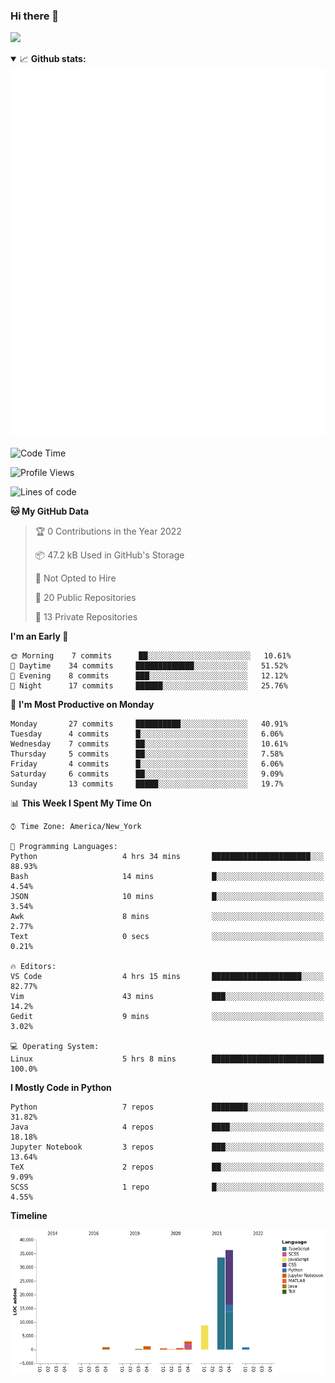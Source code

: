 ### Hi there 👋
 <!--<a href=""><img src="https://img.shields.io/badge/gmail-%23D14836.svg?&style=for-the-badge&logo=gmail&logoColor=white"/></a>-->
 <a href="https://twitter.com/shahanM"><img src="https://img.shields.io/badge/twitter-%231DA1F2.svg?&style=for-the-badge&logo=twitter&logoColor=white"/></a>
 <!--<a href=""><img src="https://img.shields.io/badge/linkedin-%230077B5.svg?&style=for-the-badge&logo=linkedin&logoColor=white"/></a>-->
<details open>
  <summary>📈 <b>Github stats:</b></summary>
  <img src="https://raw.githubusercontent.com/ShahanM/github-stats/master/generated/overview.svg"/>
  <img src="https://raw.githubusercontent.com/ShahanM/github-stats/master/generated/languages.svg"/>
</details>


<!--
**ShahanM/ShahanM** is a ✨ _special_ ✨ repository because its `README.md` (this file) appears on your GitHub profile.

Here are some ideas to get you started:

- 🔭 I’m currently working on ...
- 🌱 I’m currently learning ...
- 👯 I’m looking to collaborate on ...
- 🤔 I’m looking for help with ...
- 💬 Ask me about ...
- 📫 How to reach me: ...
- 😄 Pronouns: ...
- ⚡ Fun fact: ...
-->

<!--START_SECTION:waka-->
![Code Time](http://img.shields.io/badge/Code%20Time-51%20hrs%2021%20mins-blue)

![Profile Views](http://img.shields.io/badge/Profile%20Views-0-blue)

![Lines of code](https://img.shields.io/badge/From%20Hello%20World%20I%27ve%20Written-85%20Thousand%20lines%20of%20code-blue)

**🐱 My GitHub Data** 

> 🏆 0 Contributions in the Year 2022
 > 
> 📦 47.2 kB Used in GitHub's Storage 
 > 
> 🚫 Not Opted to Hire
 > 
> 📜 20 Public Repositories 
 > 
> 🔑 13 Private Repositories  
 > 
**I'm an Early 🐤** 

```text
🌞 Morning    7 commits      ██░░░░░░░░░░░░░░░░░░░░░░░   10.61% 
🌆 Daytime    34 commits     █████████████░░░░░░░░░░░░   51.52% 
🌃 Evening    8 commits      ███░░░░░░░░░░░░░░░░░░░░░░   12.12% 
🌙 Night      17 commits     ██████░░░░░░░░░░░░░░░░░░░   25.76%

```
📅 **I'm Most Productive on Monday** 

```text
Monday       27 commits     ██████████░░░░░░░░░░░░░░░   40.91% 
Tuesday      4 commits      █░░░░░░░░░░░░░░░░░░░░░░░░   6.06% 
Wednesday    7 commits      ██░░░░░░░░░░░░░░░░░░░░░░░   10.61% 
Thursday     5 commits      ██░░░░░░░░░░░░░░░░░░░░░░░   7.58% 
Friday       4 commits      █░░░░░░░░░░░░░░░░░░░░░░░░   6.06% 
Saturday     6 commits      ██░░░░░░░░░░░░░░░░░░░░░░░   9.09% 
Sunday       13 commits     █████░░░░░░░░░░░░░░░░░░░░   19.7%

```


📊 **This Week I Spent My Time On** 

```text
⌚︎ Time Zone: America/New_York

💬 Programming Languages: 
Python                   4 hrs 34 mins       ██████████████████████░░░   88.93% 
Bash                     14 mins             █░░░░░░░░░░░░░░░░░░░░░░░░   4.54% 
JSON                     10 mins             █░░░░░░░░░░░░░░░░░░░░░░░░   3.54% 
Awk                      8 mins              ░░░░░░░░░░░░░░░░░░░░░░░░░   2.77% 
Text                     0 secs              ░░░░░░░░░░░░░░░░░░░░░░░░░   0.21%

🔥 Editors: 
VS Code                  4 hrs 15 mins       ████████████████████░░░░░   82.77% 
Vim                      43 mins             ███░░░░░░░░░░░░░░░░░░░░░░   14.2% 
Gedit                    9 mins              ░░░░░░░░░░░░░░░░░░░░░░░░░   3.02%

💻 Operating System: 
Linux                    5 hrs 8 mins        █████████████████████████   100.0%

```

**I Mostly Code in Python** 

```text
Python                   7 repos             ████████░░░░░░░░░░░░░░░░░   31.82% 
Java                     4 repos             ████░░░░░░░░░░░░░░░░░░░░░   18.18% 
Jupyter Notebook         3 repos             ███░░░░░░░░░░░░░░░░░░░░░░   13.64% 
TeX                      2 repos             ██░░░░░░░░░░░░░░░░░░░░░░░   9.09% 
SCSS                     1 repo              █░░░░░░░░░░░░░░░░░░░░░░░░   4.55%

```


**Timeline**

![Chart not found](https://raw.githubusercontent.com/ShahanM/ShahanM/main/charts/bar_graph.png) 


<!--END_SECTION:waka-->
